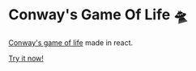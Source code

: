 # Conway's Game Of Life 🛸

[Conway's game of life](https://en.wikipedia.org/wiki/Conway's_Game_of_Life) made in react.

[Try it now!](https://simon8889.github.io/GameOfLife/)

